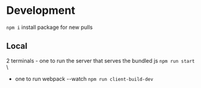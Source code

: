# Development

`npm i` install package for new pulls

## Local

2 terminals - one to run the server that serves the bundled js `npm run start` \
 - one to run webpack --watch `npm run client-build-dev`
